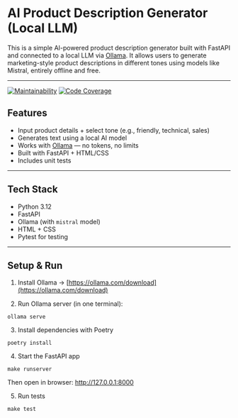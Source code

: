 # AI Product Description Generator (Local LLM)

This is a simple AI-powered product description generator built with FastAPI and connected to a local LLM via [Ollama](https://ollama.com). It allows users to generate marketing-style product descriptions in different tones using models like Mistral, entirely offline and free.

---
[![Maintainability](https://qlty.sh/badges/54e1e6d9-8911-4ac3-8302-b22a0619fcd6/maintainability.svg)](https://qlty.sh/gh/kat-git-hub/projects/ProductDescriber)   [![Code Coverage](https://qlty.sh/badges/54e1e6d9-8911-4ac3-8302-b22a0619fcd6/test_coverage.svg)](https://qlty.sh/gh/kat-git-hub/projects/ProductDescriber)


## Features

- Input product details + select tone (e.g., friendly, technical, sales)
- Generates text using a local AI model
- Works with [Ollama](https://ollama.com) — no tokens, no limits
- Built with FastAPI + HTML/CSS
- Includes unit tests

---

## Tech Stack

- Python 3.12
- FastAPI
- Ollama (with `mistral` model)
- HTML + CSS
- Pytest for testing

---

## Setup & Run

1. Install Ollama
   → [https://ollama.com/download](https://ollama.com/download)

2. Run Ollama server (in one terminal):
```
ollama serve
```
3.  Install dependencies with Poetry
```
poetry install
```
4. Start the FastAPI app
```
make runserver
```

Then open in browser:
http://127.0.0.1:8000

5.  Run tests
```
make test
```
